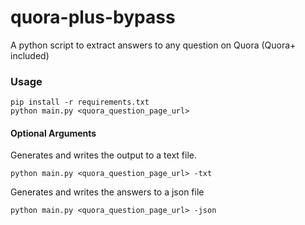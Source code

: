 # quora-plus-bypass
A python script to extract answers to any question on Quora (Quora+ included) 

### Usage
```
pip install -r requirements.txt
python main.py <quora_question_page_url> 
```

#### Optional Arguments

Generates and writes the output to a text file.
```
python main.py <quora_question_page_url> -txt
```

Generates and writes the answers to a json file
```
python main.py <quora_question_page_url> -json
```
